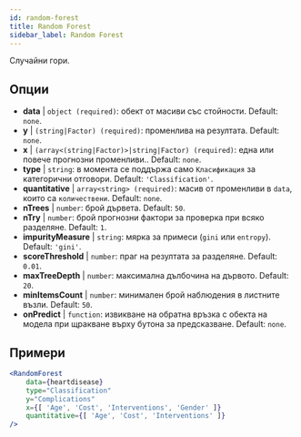 ```yaml
---
id: random-forest
title: Random Forest
sidebar_label: Random Forest
---
```


Случайни гори.

## Опции

* __data__ | `object (required)`: обект от масиви със стойности. Default: `none`.
* __y__ | `(string|Factor) (required)`: променлива на резултата. Default: `none`.
* __x__ | `(array<(string|Factor)>|string|Factor) (required)`: една или повече прогнозни променливи.. Default: `none`.
* __type__ | `string`: в момента се поддържа само `Класификация` за категорични отговори. Default: `'Classification'`.
* __quantitative__ | `array<string> (required)`: масив от променливи в `data`, които са `количествени`. Default: `none`.
* __nTrees__ | `number`: брой дървета. Default: `50`.
* __nTry__ | `number`: брой прогнозни фактори за проверка при всяко разделяне. Default: `1`.
* __impurityMeasure__ | `string`: мярка за примеси (`gini` или `entropy`). Default: `'gini'`.
* __scoreThreshold__ | `number`: праг на резултата за разделяне. Default: `0.01`.
* __maxTreeDepth__ | `number`: максимална дълбочина на дървото. Default: `20`.
* __minItemsCount__ | `number`: минимален брой наблюдения в листните възли. Default: `50`.
* __onPredict__ | `function`: извикване на обратна връзка с обекта на модела при щракване върху бутона за предсказване. Default: `none`.


## Примери

```jsx live
<RandomForest 
    data={heartdisease} 
    type="Classification"
    y="Complications"
    x={[ 'Age', 'Cost', 'Interventions', 'Gender' ]}
    quantitative={[ 'Age', 'Cost', 'Interventions' ]}
/>
```

